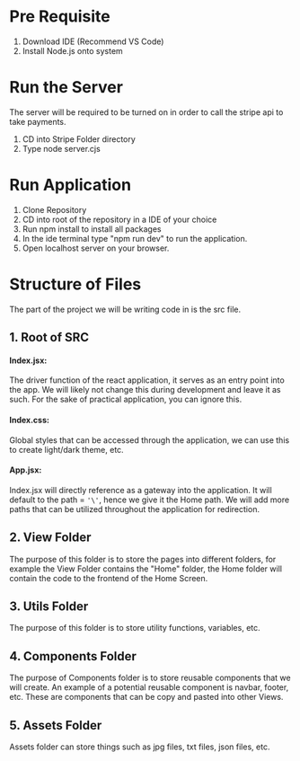 # Pre Requisite
1. Download IDE (Recommend VS Code)
2. Install Node.js onto system

# Run the Server
The server will be required to be turned on in order to call the stripe api to take payments. 
1. CD into Stripe Folder directory
2. Type node server.cjs
   
# Run Application
1. Clone Repository
2. CD into root of the repository in a IDE of your choice
3. Run npm install to install all packages
4. In the ide terminal type "npm run dev" to run the application.
5. Open localhost server on your browser.

# Structure of Files
The part of the project we will be writing code in is the src file.
## 1. Root of SRC<br>
#### Index.jsx: 
The driver function of the react application, it serves as an entry point into the app. We will likely not change this during development and leave it as such. For the sake of practical application, you can ignore this.<br>
#### Index.css: 
Global styles that can be accessed through the application, we can use this to create light/dark theme, etc.<br> 
#### App.jsx: 
Index.jsx will directly reference <App/> as a gateway into the application. It will default to the path = ```'\'```, hence we give it the Home path. We will add more paths that can be utilized throughout the application for redirection.<br>
## 2. View Folder<br>
The purpose of this folder is to store the pages into different folders, for example the View Folder contains the "Home" folder, the Home folder will contain the code to the frontend of the Home Screen.<br>
## 3. Utils Folder<br>
The purpose of this folder is to store utility functions, variables, etc.<br>
## 4. Components Folder<br>
The purpose of Components folder is to store reusable components that we will create. An example of a potential reusable component is navbar, footer, etc. These are components that can be copy and pasted into other Views.<br>
## 5. Assets Folder<br>
Assets folder can store things such as jpg files, txt files, json files, etc.<br>
